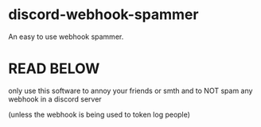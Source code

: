 # discord-webhook-spammer
An easy to use webhook spammer.
# READ BELOW
only use this software to annoy your friends or smth and to NOT spam any webhook in a discord server

(unless the webhook is being used to token log people)
